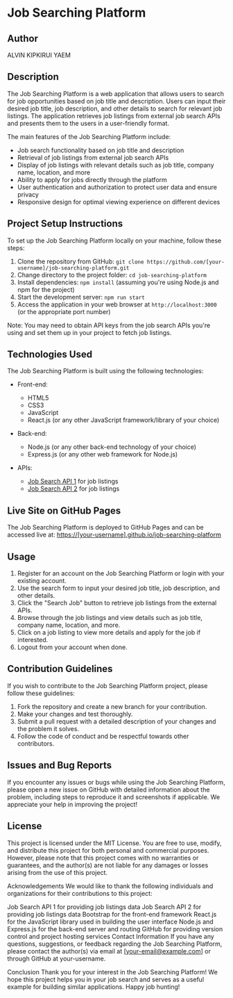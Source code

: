 # Job Searching Platform

## Author
ALVIN KIPKIRUI YAEM

## Description
The Job Searching Platform is a web application that allows users to search for job opportunities based on job title and description. Users can input their desired job title, job description, and other details to search for relevant job listings. The application retrieves job listings from external job search APIs and presents them to the users in a user-friendly format.

The main features of the Job Searching Platform include:
- Job search functionality based on job title and description
- Retrieval of job listings from external job search APIs
- Display of job listings with relevant details such as job title, company name, location, and more
- Ability to apply for jobs directly through the platform
- User authentication and authorization to protect user data and ensure privacy
- Responsive design for optimal viewing experience on different devices

## Project Setup Instructions
To set up the Job Searching Platform locally on your machine, follow these steps:

1. Clone the repository from GitHub: `git clone https://github.com/[your-username]/job-searching-platform.git`
2. Change directory to the project folder: `cd job-searching-platform`
3. Install dependencies: `npm install` (assuming you're using Node.js and npm for the project)
4. Start the development server: `npm run start`
5. Access the application in your web browser at `http://localhost:3000` (or the appropriate port number)

Note: You may need to obtain API keys from the job search APIs you're using and set them up in your project to fetch job listings.

## Technologies Used
The Job Searching Platform is built using the following technologies:

- Front-end:
  - HTML5
  - CSS3
  - JavaScript
  - React.js (or any other JavaScript framework/library of your choice)

- Back-end:
  - Node.js (or any other back-end technology of your choice)
  - Express.js (or any other web framework for Node.js)

- APIs:
  - [Job Search API 1](https://api.example1.com) for job listings
  - [Job Search API 2](https://api.example2.com) for job listings

## Live Site on GitHub Pages
The Job Searching Platform is deployed to GitHub Pages and can be accessed live at: [https://[your-username].github.io/job-searching-platform](https://[your-username].github.io/job-searching-platform)

## Usage
1. Register for an account on the Job Searching Platform or login with your existing account.
2. Use the search form to input your desired job title, job description, and other details.
3. Click the "Search Job" button to retrieve job listings from the external APIs.
4. Browse through the job listings and view details such as job title, company name, location, and more.
5. Click on a job listing to view more details and apply for the job if interested.
6. Logout from your account when done.

## Contribution Guidelines
If you wish to contribute to the Job Searching Platform project, please follow these guidelines:

1. Fork the repository and create a new branch for your contribution.
2. Make your changes and test thoroughly.
3. Submit a pull request with a detailed description of your changes and the problem it solves.
4. Follow the code of conduct and be respectful towards other contributors.

## Issues and Bug Reports
If you encounter any issues or bugs while using the Job Searching Platform, please open a new issue on GitHub with detailed information about the problem, including steps to reproduce it and screenshots if applicable. We appreciate your help in improving the project!

## License
This project is licensed under the MIT License. You are free to use, modify, and distribute this project for both personal and commercial purposes. However, please note that this project comes with no warranties or guarantees, and the author(s) are not liable for any damages or losses arising from the use of this project.

Acknowledgements
We would like to thank the following individuals and organizations for their contributions to this project:

Job Search API 1 for providing job listings data
Job Search API 2 for providing job listings data
Bootstrap for the front-end framework
React.js for the JavaScript library used in building the user interface
Node.js and Express.js for the back-end server and routing
GitHub for providing version control and project hosting services
Contact Information
If you have any questions, suggestions, or feedback regarding the Job Searching Platform, please contact the author(s) via email at [your-email@example.com] or through GitHub at your-username.

Conclusion
Thank you for your interest in the Job Searching Platform! We hope this project helps you in your job search and serves as a useful example for building similar applications. Happy job hunting!